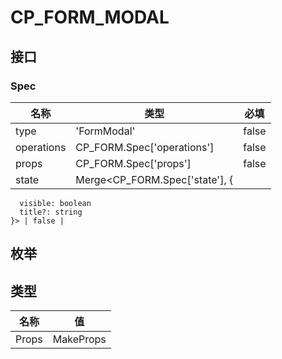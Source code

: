 # CP_FORM_MODAL

## 接口

### Spec

| 名称       | 类型                           | 必填  |
| ---------- | ------------------------------ | ----- |
| type       | 'FormModal'                    | false |
| operations | CP_FORM.Spec['operations']     | false |
| props      | CP_FORM.Spec['props']          | false |
| state      | Merge<CP_FORM.Spec['state'], { |

      visible: boolean
      title?: string
    }> | false |

## 枚举

## 类型

| 名称  | 值              |
| ----- | --------------- |
| Props | MakeProps<Spec> |
